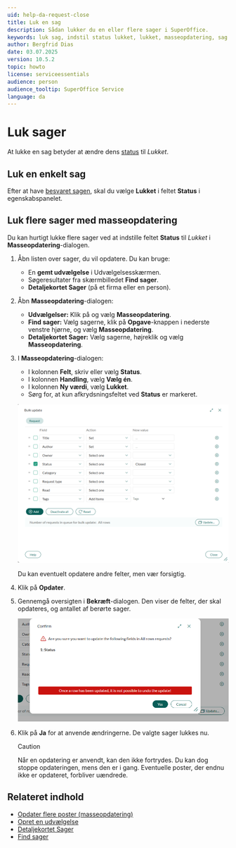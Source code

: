 ```yaml
---
uid: help-da-request-close
title: Luk en sag
description: Sådan lukker du en eller flere sager i SuperOffice.
keywords: luk sag, indstil status lukket, lukket, masseopdatering, sag
author: Bergfrid Dias
date: 03.07.2025
version: 10.5.2
topic: howto
license: serviceessentials
audience: person
audience_tooltip: SuperOffice Service
language: da
---
```


# Luk sager

At lukke en sag betyder at ændre dens [status][5] til *Lukket*.

## Luk en enkelt sag

Efter at have [besvaret sagen][3], skal du vælge **Lukket** i feltet **Status** i egenskabspanelet.

## Luk flere sager med masseopdatering

Du kan hurtigt lukke flere sager ved at indstille feltet **Status** til *Lukket* i **Masseopdatering**-dialogen.

1. Åbn listen over sager, du vil opdatere. Du kan bruge:
    * En **gemt udvælgelse** i Udvælgelsesskærmen.
    * Søgeresultater fra skærmbilledet **Find sager**.
    * **Detaljekortet Sager** (på et firma eller en person).

1. Åbn **Masseopdatering**-dialogen:
    * **Udvælgelser:** Klik på <i class="ph ph-dots-three-circle-vertical" aria-label="Opgaveknap"></i> og vælg **Masseopdatering**.
    * **Find sager:** Vælg sagerne, klik på <i class="ph ph-list" aria-hidden="true"></i> **Opgave**-knappen i nederste venstre hjørne, og vælg **Masseopdatering**.
    * **Detaljekortet Sager:** Vælg sagerne, højreklik og vælg **Masseopdatering**.

1. I **Masseopdatering**-dialogen:
    * I kolonnen **Felt**, skriv eller vælg **Status**.
    * I kolonnen **Handling**, vælg **Vælg én**.
    * I kolonnen **Ny værdi**, vælg **Lukket**.
    * Sørg for, at kun afkrydsningsfeltet ved **Status** er markeret.

    ![Masseopdatering af sager -screenshot][img1]

    Du kan eventuelt opdatere andre felter, men vær forsigtig.

1. Klik på **Opdater**.

1. Gennemgå oversigten i **Bekræft**-dialogen. Den viser de felter, der skal opdateres, og antallet af berørte sager.

    ![Bekræft masseopdatering -screenshot][img2]

1. Klik på **Ja** for at anvende ændringerne. De valgte sager lukkes nu.

    > [!CAUTION]
    > Når en opdatering er anvendt, kan den ikke fortrydes. Du kan dog stoppe opdateringen, mens den er i gang. Eventuelle poster, der endnu ikke er opdateret, forbliver uændrede.

## Relateret indhold

* [Opdater flere poster (masseopdatering)][1]
* [Opret en udvælgelse][6]
* [Detaljekortet Sager][2]
* [Find sager][4]

<!-- Referenced links -->
[1]: ../../learn/basics/bulk-update.md
[2]: ../../learn/section-tabs/requests-tab.md
[3]: reply.md
[4]: find.md
[5]: ../admin/status/index.md
[6]: ../../search-options/selection/learn/create.md

<!-- Referenced images -->
[img1]: ../../../media/loc/en/request/bulk-update-requests.png
[img2]: ../../../media/loc/en/request/bulk-update-confirm.png
